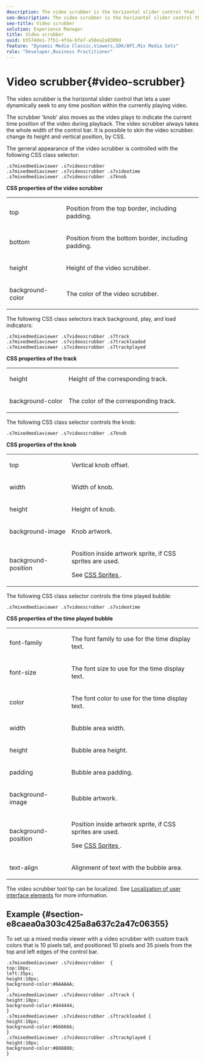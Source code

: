 ```yaml
---
description: The video scrubber is the horizontal slider control that lets a user dynamically seek to any time position within the currently playing video.
seo-description: The video scrubber is the horizontal slider control that lets a user dynamically seek to any time position within the currently playing video.
seo-title: Video scrubber
solution: Experience Manager
title: Video scrubber
uuid: b5574de1-7fb1-4fda-bfe7-a58ea2a8389d
feature: "Dynamic Media Classic,Viewers,SDK/API,Mix Media Sets"
role: "Developer,Business Practitioner"
---
```


# Video scrubber{#video-scrubber}

The video scrubber is the horizontal slider control that lets a user dynamically seek to any time position within the currently playing video.

<!--<a id="section_061E550C1C1D4DB2BD663A898895B38C"></a>-->

The scrubber 'knob' also moves as the video plays to indicate the current time position of the video during playback. The video scrubber always takes the whole width of the control bar. It is possible to skin the video scrubber. change its height and vertical position, by CSS.

The general appearance of the video scrubber is controlled with the following CSS class selector:

```
.s7mixedmediaviewer .s7videoscrubber 
.s7mixedmediaviewer .s7videoscrubber .s7videotime 
.s7mixedmediaviewer .s7videoscrubber .s7knob
```

**CSS properties of the video scrubber**

<table id="table_C48C56E696304C9BAFEE71BA9EA9A174"> 
 <tbody> 
  <tr> 
   <td colname="col1"> <p> <span class="codeph"> top </span> </p> </td> 
   <td colname="col2"> <p>Position from the top border, including padding. </p> </td> 
  </tr> 
  <tr> 
   <td colname="col1"> <p> <span class="codeph"> bottom </span> </p> </td> 
   <td colname="col2"> <p> Position from the bottom border, including padding. </p> </td> 
  </tr> 
  <tr> 
   <td colname="col1"> <p> <span class="codeph"> height </span> </p> </td> 
   <td colname="col2"> <p>Height of the video scrubber. </p> </td> 
  </tr> 
  <tr> 
   <td colname="col1"> <p> <span class="codeph"> background-color </span> </p> </td> 
   <td colname="col2"> <p>The color of the video scrubber. </p> </td> 
  </tr> 
 </tbody> 
</table>

The following CSS class selectors track background, play, and load indicators:

```
.s7mixedmediaviewer .s7videoscrubber .s7track 
.s7mixedmediaviewer .s7videoscrubber .s7trackloaded 
.s7mixedmediaviewer .s7videoscrubber .s7trackplayed
```

**CSS properties of the track**

<table id="table_46903DCACF314426B67783167ADF7715"> 
 <tbody> 
  <tr> 
   <td colname="col1"> <p> <span class="codeph"> height </span> </p> </td> 
   <td colname="col2"> <p>Height of the corresponding track. </p> </td> 
  </tr> 
  <tr> 
   <td colname="col1"> <p> <span class="codeph"> background-color </span> </p> </td> 
   <td colname="col2"> <p>The color of the corresponding track. </p> </td> 
  </tr> 
 </tbody> 
</table>

The following CSS class selector controls the knob:

```
.s7mixedmediaviewer .s7videoscrubber .s7knob
```

**CSS properties of the knob**

<table id="table_966826FB81114362A8D81D1EED38D512"> 
 <tbody> 
  <tr> 
   <td colname="col1"> <p> <span class="codeph"> top </span> </p> </td> 
   <td colname="col2"> <p>Vertical knob offset. </p> </td> 
  </tr> 
  <tr> 
   <td colname="col1"> <p> <span class="codeph"> width </span> </p> </td> 
   <td colname="col2"> <p>Width of knob. </p> </td> 
  </tr> 
  <tr> 
   <td colname="col1"> <p> <span class="codeph"> height </span> </p> </td> 
   <td colname="col2"> <p>Height of knob. </p> </td> 
  </tr> 
  <tr> 
   <td colname="col1"> <p> <span class="codeph"> background-image </span> </p> </td> 
   <td colname="col2"> <p>Knob artwork. </p> </td> 
  </tr> 
  <tr> 
   <td colname="col1"> <p> <span class="codeph"> background-position </span> </p> </td> 
   <td colname="col2"> <p> Position inside artwork sprite, if CSS sprites are used. </p> <p>See <a href="../../../c-html5-s7-aem-asset-viewers/c-html5-mixedmedia-viewer-about/c-html5-mixedmedia-viewer-customizingviewer/c-html5-mixedmedia-viewer-customizingviewer.md#section-209a43dfbddf4fc589e79cddaf233f50" format="dita" scope="local"> CSS Sprites </a>. </p> </td> 
  </tr> 
 </tbody> 
</table>

The following CSS class selector controls the time played bubble:

```
.s7mixedmediaviewer .s7videoscrubber .s7videotime
```

**CSS properties of the time played bubble**

<table id="table_21E9AD3FBC8C4437BA02E5CD1BF7E831"> 
 <tbody> 
  <tr> 
   <td colname="col1"> <p> <span class="codeph"> font-family </span> </p> </td> 
   <td colname="col2"> <p> The font family to use for the time display text. </p> </td> 
  </tr> 
  <tr> 
   <td colname="col1"> <p> <span class="codeph"> font-size </span> </p> </td> 
   <td colname="col2"> <p> The font size to use for the time display text. </p> </td> 
  </tr> 
  <tr> 
   <td colname="col1"> <p> <span class="codeph"> color </span> </p> </td> 
   <td colname="col2"> <p> The font color to use for the time display text. </p> </td> 
  </tr> 
  <tr> 
   <td colname="col1"> <p> <span class="codeph"> width </span> </p> </td> 
   <td colname="col2"> <p>Bubble area width. </p> </td> 
  </tr> 
  <tr> 
   <td colname="col1"> <p> <span class="codeph"> height </span> </p> </td> 
   <td colname="col2"> <p>Bubble area height. </p> </td> 
  </tr> 
  <tr> 
   <td colname="col1"> <p> <span class="codeph"> padding </span> </p> </td> 
   <td colname="col2"> <p>Bubble area padding. </p> </td> 
  </tr> 
  <tr> 
   <td colname="col1"> <p> <span class="codeph"> background-image </span> </p> </td> 
   <td colname="col2"> <p>Bubble artwork. </p> </td> 
  </tr> 
  <tr> 
   <td colname="col1"> <p> <span class="codeph"> background-position </span> </p> </td> 
   <td colname="col2"> <p> Position inside artwork sprite, if CSS sprites are used. </p> <p>See <a href="../../../c-html5-s7-aem-asset-viewers/c-html5-mixedmedia-viewer-about/c-html5-mixedmedia-viewer-customizingviewer/c-html5-mixedmedia-viewer-customizingviewer.md#section-209a43dfbddf4fc589e79cddaf233f50" format="dita" scope="local"> CSS Sprites </a>. </p> </td> 
  </tr> 
  <tr> 
   <td colname="col1"> <p> <span class="codeph"> text-align </span> </p> </td> 
   <td colname="col2"> <p>Alignment of text with the bubble area. </p> </td> 
  </tr> 
 </tbody> 
</table>

The video scrubber tool tip can be localized. See [Localization of user interface elements](../../../c-html5-s7-aem-asset-viewers/c-html5-mixedmedia-viewer-about/c-html5-mixedmedia-viewer-localization.md#concept-16262b8096474d6c9c018c3e99110dd1) for more information.

## Example {#section-e8caea0a303c425a8a637c2a47c06355}

To set up a mixed media viewer with a video scrubber with custom track colors that is 10 pixels tall, and positioned 10 pixels and 35 pixels from the top and left edges of the control bar.

```
.s7mixedmediaviewer .s7videoscrubber  { 
top:10px; 
left:35px; 
height:10px; 
background-color:#AAAAAA; 
} 
.s7mixedmediaviewer .s7videoscrubber .s7track { 
height:10px; 
background-color:#444444; 
} 
.s7mixedmediaviewer .s7videoscrubber .s7trackloaded { 
height:10px; 
background-color:#666666; 
} 
.s7mixedmediaviewer .s7videoscrubber .s7trackplayed { 
height:10px; 
background-color:#888888; 
}
```

